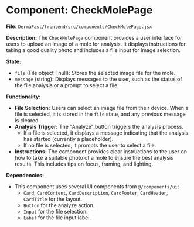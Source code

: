 # Component: CheckMolePage

**File:** `DermaFast/frontend/src/components/CheckMolePage.jsx`

**Description:**
The `CheckMolePage` component provides a user interface for users to upload an image of a mole for analysis. It displays instructions for taking a good quality photo and includes a file input for image selection.

**State:**
*   `file` (File object | null): Stores the selected image file for the mole.
*   `message` (string): Displays messages to the user, such as the status of the file analysis or a prompt to select a file.

**Functionality:**
*   **File Selection:** Users can select an image file from their device. When a file is selected, it is stored in the `file` state, and any previous message is cleared.
*   **Analysis Trigger:** The "Analyze" button triggers the analysis process.
    *   If a file is selected, it displays a message indicating that the analysis has started (currently a placeholder).
    *   If no file is selected, it prompts the user to select a file.
*   **Instructions:** The component provides clear instructions to the user on how to take a suitable photo of a mole to ensure the best analysis results. This includes tips on focus, framing, and lighting.

**Dependencies:**
*   This component uses several UI components from `@/components/ui`:
    *   `Card`, `CardContent`, `CardDescription`, `CardFooter`, `CardHeader`, `CardTitle` for the layout.
    *   `Button` for the analyze action.
    *   `Input` for the file selection.
    *   `Label` for the file input label.




